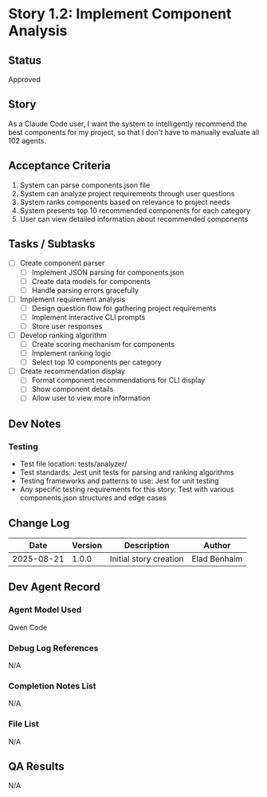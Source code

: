 # Story 1.2: Implement Component Analysis

## Status
Approved

## Story
As a Claude Code user, I want the system to intelligently recommend the best components for my project, so that I don't have to manually evaluate all 102 agents.

## Acceptance Criteria
1. System can parse components.json file
2. System can analyze project requirements through user questions
3. System ranks components based on relevance to project needs
4. System presents top 10 recommended components for each category
5. User can view detailed information about recommended components

## Tasks / Subtasks
- [ ] Create component parser
  - [ ] Implement JSON parsing for components.json
  - [ ] Create data models for components
  - [ ] Handle parsing errors gracefully
- [ ] Implement requirement analysis
  - [ ] Design question flow for gathering project requirements
  - [ ] Implement interactive CLI prompts
  - [ ] Store user responses
- [ ] Develop ranking algorithm
  - [ ] Create scoring mechanism for components
  - [ ] Implement ranking logic
  - [ ] Select top 10 components per category
- [ ] Create recommendation display
  - [ ] Format component recommendations for CLI display
  - [ ] Show component details
  - [ ] Allow user to view more information

## Dev Notes
### Testing
- Test file location: tests/analyzer/
- Test standards: Jest unit tests for parsing and ranking algorithms
- Testing frameworks and patterns to use: Jest for unit testing
- Any specific testing requirements for this story: Test with various components.json structures and edge cases

## Change Log
| Date | Version | Description | Author |
|------|---------|-------------|--------|
| 2025-08-21 | 1.0.0 | Initial story creation | Elad Benhaim |

## Dev Agent Record
### Agent Model Used
Qwen Code

### Debug Log References
N/A

### Completion Notes List
N/A

### File List
N/A

## QA Results
N/A